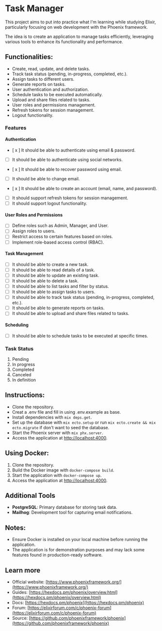 # Task Manager

This project aims to put into practice what I'm learning while studying Elixir, particularly focusing on web development with the Phoenix framework.

The idea is to create an application to manage tasks efficiently, leveraging various tools to enhance its functionality and performance.

## Functionalities:
* Create, read, update, and delete tasks.
* Track task status (pending, in-progress, completed, etc.).
* Assign tasks to different users.
* Generate reports on tasks.
* User authentication and authorization.
* Schedule tasks to be executed automatically.
* Upload and share files related to tasks.
* User roles and permissions management.
* Refresh tokens for session management.
* Logout functionality.

### Features

#### Authentication
- [ x ] It should be able to authenticate using email & password.
- [ ] It should be able to authenticate using social networks.
- [ x ] It should be able to recover password using email.
- [ ] It should be able to change email.
- [ x ] It should be able to create an account (email, name, and password).
- [ ] It should support refresh tokens for session management.
- [ ] It should support logout functionality.

#### User Roles and Permissions
- [ ] Define roles such as Admin, Manager, and User.
- [ ] Assign roles to users.
- [ ] Restrict access to certain features based on roles.
- [ ] Implement role-based access control (RBAC).

#### Task Management
- [ ] It should be able to create a new task.
- [ ] It should be able to read details of a task.
- [ ] It should be able to update an existing task.
- [ ] It should be able to delete a task.
- [ ] It should be able to list tasks and filter by status.
- [ ] It should be able to assign tasks to users.
- [ ] It should be able to track task status (pending, in-progress, completed, etc.).
- [ ] It should be able to generate reports on tasks.
- [ ] It should be able to upload and share files related to tasks.

#### Scheduling
- [ ] It should be able to schedule tasks to be executed at specific times.

### Task Status
1. Pending
2. In progress
3. Completed
4. Canceled
5. In definition

## Instructions:
* Clone the repository.
* Creat a .env file and fill in using .env.example as base.
* Install dependencies with `mix deps.get`.
* Set up the database with `mix ecto.setup` or run `mix ecto.create && mix ecto.migrate` if don't want to seed the database.
* Start the Phoenix server with `mix phx.server`.
* Access the application at [http://localhost:4000](http://localhost:4000).

## Using Docker:
1. Clone the repository.
2. Build the Docker image with `docker-compose build`.
3. Start the application with `docker-compose up`.
4. Access the application at [http://localhost:4000](http://localhost:4000).

## Additional Tools
* **PostgreSQL**: Primary database for storing task data.
* **Mailhog**: Development tool for capturing email notifications.

## Notes:
* Ensure Docker is installed on your local machine before running the application.
* The application is for demonstration purposes and may lack some features found in production-ready software.

## Learn more

  * Official website: [https://www.phoenixframework.org/](https://www.phoenixframework.org/)
  * Guides: [https://hexdocs.pm/phoenix/overview.html](https://hexdocs.pm/phoenix/overview.html)
  * Docs: [https://hexdocs.pm/phoenix](https://hexdocs.pm/phoenix)
  * Forum: [https://elixirforum.com/c/phoenix-forum](https://elixirforum.com/c/phoenix-forum)
  * Source: [https://github.com/phoenixframework/phoenix](https://github.com/phoenixframework/phoenix)
